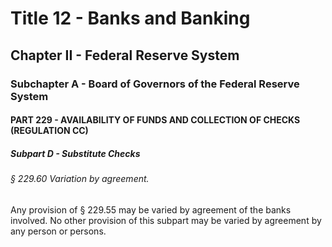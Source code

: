 
# Title 12 - Banks and Banking
## Chapter II - Federal Reserve System
### Subchapter A - Board of Governors of the Federal Reserve System
#### PART 229 - AVAILABILITY OF FUNDS AND COLLECTION OF CHECKS (REGULATION CC)
##### Subpart D - Substitute Checks
###### § 229.60 Variation by agreement.

Any provision of § 229.55 may be varied by agreement of the banks involved. No other provision of this subpart may be varied by agreement by any person or persons.
